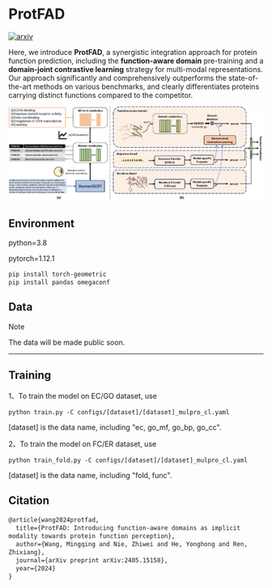 # ProtFAD

[![arxiv](https://img.shields.io/badge/arxiv-2405.15158-red?logo=arxiv&logoColor=%23B31B1B&logoSize=auto&labelColor=red&color=gray&link=https%3A%2F%2Farxiv.org%2Fabs%2F2405.15158)](https://arxiv.org/abs/2405.15158) 

Here, we introduce **ProtFAD**, a synergistic integration approach for protein function prediction, including the **function-aware domain** pre-training and a **domain-joint contrastive learning** strategy for multi-modal representations. Our approach significantly and comprehensively outperforms the state-of-the-art methods on various benchmarks, and clearly differentiates proteins carrying distinct functions compared to the competitor. 

![main](figures/main.png)



## Environment

python=3.8   

pytorch=1.12.1

```shell
pip install torch-geometric
pip install pandas omegaconf
```



## Data

> [!NOTE]
>
> The data will be made public soon.

****



## Training

1、To train the model on EC/GO dataset, use

```shell
python train.py -C configs/[dataset]/[dataset]_mulpro_cl.yaml
```

[dataset] is the data name, including "ec, go_mf, go_bp, go_cc".



2、To train the model on FC/ER dataset, use

```
python train_fold.py -C configs/[dataset]/[dataset]_mulpro_cl.yaml
```

[dataset] is the data name, including "fold, func".



## Citation

```
@article{wang2024protfad,
  title={ProtFAD: Introducing function-aware domains as implicit modality towards protein function perception},
  author={Wang, Mingqing and Nie, Zhiwei and He, Yonghong and Ren, Zhixiang},
  journal={arXiv preprint arXiv:2405.15158},
  year={2024}
}
```


